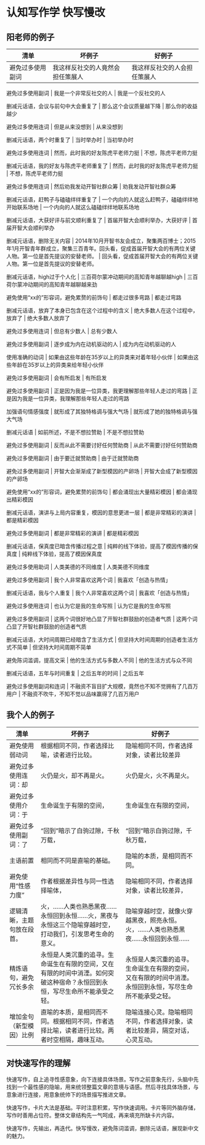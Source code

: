 # 认知写作学 快写慢改

## 阳老师的例子

清单 | 坏例子 | 好例子
--- | --- | ---
避免过多使用副词 | 我这样反社交的人竟然会担任策展人 | 我这样反社交的人会担任策展人

避免过多使用副词 | 我是一个非常反社交的人 | 我是一个反社交的人

删减元话语，会议与前句中大会重复了 | 那么这个会议质量越下降 | 那么你的收益越少

避免过多使用连词 | 但是从来没想到 | 从来没想到

删减元话语，两个时重复了 | 当时举办时 | 当初举办时

避免过多使用连词 | 然而，此时我的好友陈虎平老师力挺 | 不想，陈虎平老师力挺

删减元话语，我的好友与陈虎平老师重复了 | 然而，此时我的好友陈虎平老师力挺 | 不想，陈虎平老师力挺

避免过多使用连词 | 然后劝我发动开智社群众筹 | 劝我发动开智社群众筹

删减元话语，赶鸭子与磕磕绊绊重复了 | 一个内向的人就这么赶鸭子，磕磕绊绊地开始联系场地 | 一个内向的人就这么磕磕绊绊地联系场地

删减元话语，大获好评与前文顺利重复了 | 首届开智大会顺利举办，大获好评 | 首届开智大会顺利举办

删减元话语，删除无关内容 | 2014年10月开智书友会成立，聚集两百博士；2015年1月开智青年群成立，聚集三百青年。回头看，促成首届开智大会的有两位关键人物。第一位是首先提议的安替老师。 | 回头看，促成首届开智大会的有两位关键人物。第一位是首先提议的安替老师。

删减元话语，high过于个人化 | 三百荷尔蒙冲动期间的高知青年越聊越high | 三百荷尔蒙冲动期间的高知青年越聊越来劲

避免使用“xx的”形容词，避免累赘的前饰句 | 都走过很多弯路 | 都走过弯路

删减元话语，放弃了本身已包含在这个过程中的含义 | 绝大多数人在这个过程中，放弃了 | 绝大多数人放弃了


避免过多使用连词 | 但总有少数人 | 总有少数人

避免过多使用副词 | 逐步成为内在动机驱动的人 | 成为内在动机驱动的人

使用准确的动词 | 如果由这些年龄在35岁以上的异类来对着年轻小伙伴 | 如果由这些年龄在35岁以上的异类来给年轻小伙伴

避免过多使用副词 | 会有所启发 | 有所启发

避免过多使用副词 | 正是因为我是一位异类，我更理解那些年轻人走过的弯路 | 正是因为我是一位异类，我理解那些年轻人走过的弯路

加强语句情感强度 | 就形成了其独特格调与强大气场 | 就形成了她的独特格调与强大气场

删减元话语 | 如前所述，不是不想拉赞助 | 不是不想拉赞助

避免过多使用副词 | 反而从此不需要讨好任何赞助商 | 从此不需要讨好任何赞助商

避免过多使用副词 | 由于要迁就赞助商 | 由于迁就赞助商

避免过多使用副词 | 开智大会渐渐成了新型模因的产卵场 | 开智大会成了新型模因的产卵场

避免使用“xx的”形容词，避免累赘的前饰句 | 都会涌现出大量精彩模因 | 都会涌现出精彩模因

删减元话语，演讲与上局内容重复，模因的意思更进一层 | 都是非常精彩的演讲 | 都是精彩模因

避免过多使用副词 | 都是非常精彩的演讲 | 都是精彩模因

删减元话语，保真度已暗含传播过程之意 | 纯粹的线下体验，提高了模因传播的保真度 | 纯粹线下体验，提高了模因保真度

避免过多使用助词 | 人类美德的不同维度 | 人类美德不同维度

避免过多使用副词 | 我个人非常喜欢这两个词 | 我喜欢「创造与热情」

删减元话语，我与个人重复 | 我个人非常喜欢这两个词 | 我喜欢「创造与热情」

避免过多使用连词 | 也认为它是我的生命写照 | 认为它是我的生命写照

避免过多使用副词 | 这两个词很好地凸显了开智社群鼓励的创造者气质 | 这两个词凸显了开智社群鼓励的创造者气质

删减元话语，大时间周期已经暗含了生活方式 | 但坚持大时间周期的创造者生活方式不简单 | 但坚持大时间周期不简单

避免陈词滥调，提高文采 | 他的生活方式与多数人不同 | 他的生活方式与众不同

删减元话语，五年与时间重复 | 之后五年的时间 | 之后五年

避免过多使用副词和连词 | 不融资不盲目扩大规模，竟然也不知不觉拥有了几百万用户 | 不融资不吹牛，不知不觉以品味赢得了几百万用户


## 我个人的例子

清单 | 坏例子 | 好例子
--- | --- | ---
避免使用弱动词 | 根据相同不同，作者选择比喻，读者进行比较。 | 隐喻相同不同，作者选择对象，读者比较差异
避免过多使用连词：却 | 火仍是火，却不再是火。 | 火仍是火，火不再是火。
避免过多使用介词：于 | 生命诞生于有限的空间， | 生命诞生在有限的空间，
避免过多使用副词：了 | “回到”暗示了白驹过隙，千秋万载， | “回到”暗示白驹过隙，千秋万载，
主语前置 | 相同而不同是直喻的基础。 | 隐喻的本质，是相同而不同。
避免使用“性感力度” | 作者根据差异性与同一性选择喻体， | 隐喻相同不同，作者选择对象，读者比较差异，
逻辑清晰，主题句放在段首。 | 火，……人类也熟悉黑夜……永恒回到永恒……火，黑夜与永恒这三个隐喻穿越时空，打动我们，引发思考生命的意义。 | 隐喻穿越时空，就像火穿越黑夜，照亮永恒。火，……人类也熟悉黑夜……永恒回到永恒……
精炼语句，避免冗长多余 | 永恒是人类沉重的追寻。生命诞生在有限的空间，又在有限的时间中消湮。如何突破这种宿命？永恒回到永恒，写尽生命所不能承受之轻。 | 永恒是人类沉重的追寻。生命诞生在有限的空间，又在有限的时间中消湮。永恒回到永恒，写尽生命所不能承受之轻。
增加金句（新型模因）比例 | 直喻的本质，是相同而不同。根据相同不同，作者选择比喻，读者进行比较。两者时空相隔，趣味互动。 | 隐喻连接心灵。隐喻相同不同，作者选择对象，读者比较差异，隔空对话，心灵互动。

## 对快速写作的理解

快速写作，自上追寻性感意象，向下连接具体场景。写作之前意象先行，头脑中先找到一个最性感的隐喻，用来统领整篇文章的意境与语感。然后寻找具体场景，与意象进行连接，用意象统帅下的场景描写推进文章。

快速写作，卡片大法是基础。平时注意积累，写作快速调用。卡片等同外脑存储，写作时善用占位符。整体文章结构先一气呵成，再来填充所缺卡片内容。

快速写作，先输出，再迭代。快写慢改，避免陈词滥调，删除元话语，展现新中文的魅力。
